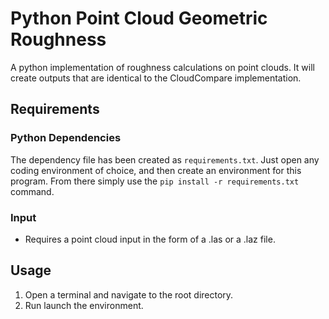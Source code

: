 # Python Point Cloud Geometric Roughness

A python implementation of roughness calculations on point clouds. It will
create outputs that are identical to the CloudCompare implementation.

## Requirements

### Python Dependencies

The dependency file has been created as `requirements.txt`. Just open any coding
environment of choice, and then create an environment for this program. From
there simply use the `pip install -r requirements.txt` command.

### Input

- Requires a point cloud input in the form of a .las or a .laz file.

## Usage

1. Open a terminal and navigate to the root directory.
2. Run launch the environment.
